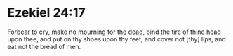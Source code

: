 # Ezekiel 24:17

Forbear to cry, make no mourning for the dead, bind the tire of thine head upon thee, and put on thy shoes upon thy feet, and cover not [thy] lips, and eat not the bread of men.